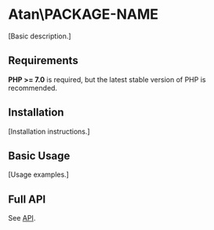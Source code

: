 # Atan\PACKAGE-NAME
[Basic description.]

## Requirements
**PHP >= 7.0** is required, but the latest stable version of PHP is recommended.

## Installation
[Installation instructions.]

## Basic Usage
[Usage examples.]

## Full API
See [API](https://github.com/atanvarno69/PACKAGE-NAME/blob/master/docs/API.md).
